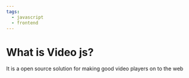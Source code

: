```yaml
---
tags:
  - javascript
  - frontend
---
```

# What is Video js?

It is a open source solution for making good video players on to the web 

